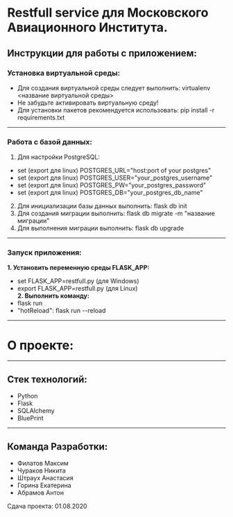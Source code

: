 # Restfull service для Московского Авиационного Института. 

## Инструкции для работы с приложением: 

### Установка виртуальной среды: 
* Для создания виртуальной среды следует выполнить: 
  virtualenv <название виртуальной среды>
* Не забудьте активировать виртуальную среду!
* Для установки пакетов рекомендуется использовать: 
  pip install -r requirements.txt
------------------------------------------------------------------------------
### Работа с базой данных: 
1. Для настройки PostgreSQL: 
* set (export для linux) POSTGRES_URL="host:port of your postgres"
* set (export для linux) POSTGRES_USER="your_postgres_username"
* set (export для linux) POSTGRES_PW="your_postgres_password"
* set (export для linux) POSTGRES_DB="your_postgres_db_name" 
2. Для инициализации базы данных выполнить: flask db init 
3. Для создания миграции выполнить: flask db migrate -m "название миграции" 
4. Для выполнения миграции выполнить: flask db upgrade 
------------------------------------------------------------------------------
### Запуск приложения: 
**1. Установить переменную среды FLASK_APP:** 
* set FLASK_APP=restfull.py (для Windows)
* export FLASK_APP=restfull.py (для Linux)  
**2. Выполнить команду:** 
* flask run
* "hotReload": flask run --reload 
------------------------------------------------------------------------------
# О проекте: 
------------------------------------------------------------------------------
## Стек технологий: 
* Python
* Flask 
* SQLAlchemy
* BluePrint
------------------------------------------------------------------------------
## Команда Разработки: 
* Филатов Максим
* Чураков Никита
* Штраух Анастасия 
* Горина Екатерина
* Абрамов Антон




Сдача проекта: 01.08.2020

